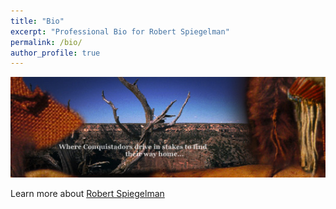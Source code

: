 ```yaml
---
title: "Bio"
excerpt: "Professional Bio for Robert Spiegelman"
permalink: /bio/
author_profile: true
---
```

![Decorative Image](/images/gallery/section_2.jpg)

Learn more about [Robert Spiegelman](http://www.SullivanClinton.com/bio/)
